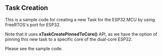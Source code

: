 ## Task Creation
This is a sample code for creating a new Task for the ESP32 MCU by using FreeRTOS's port for ESP32.


Note that it uses **xTaskCreatePinnedToCore()** API, as we have the option of pinning this new task to a specific core of the dual-core ESP32.

Please see the sample code.
 
